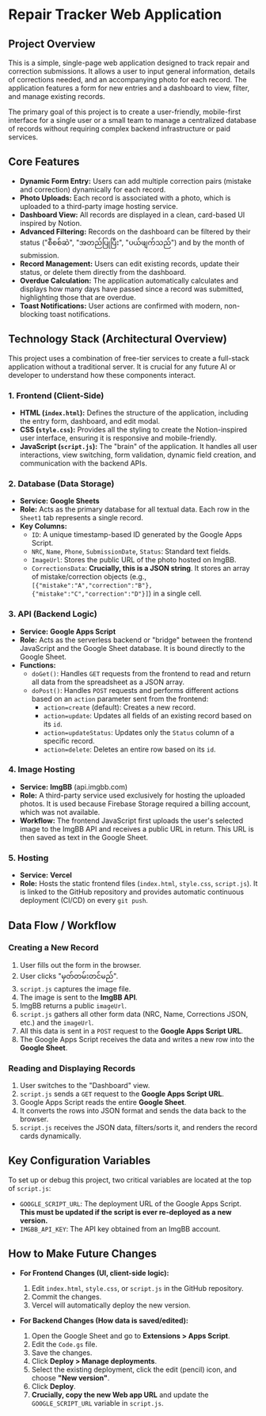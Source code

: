 # Repair Tracker Web Application

## Project Overview

This is a simple, single-page web application designed to track repair and correction submissions. It allows a user to input general information, details of corrections needed, and an accompanying photo for each record. The application features a form for new entries and a dashboard to view, filter, and manage existing records.

The primary goal of this project is to create a user-friendly, mobile-first interface for a single user or a small team to manage a centralized database of records without requiring complex backend infrastructure or paid services.

## Core Features

- **Dynamic Form Entry:** Users can add multiple correction pairs (mistake and correction) dynamically for each record.
- **Photo Uploads:** Each record is associated with a photo, which is uploaded to a third-party image hosting service.
- **Dashboard View:** All records are displayed in a clean, card-based UI inspired by Notion.
- **Advanced Filtering:** Records on the dashboard can be filtered by their status ("စီစစ်ဆဲ", "အတည်ပြုပြီး", "ပယ်ဖျက်သည်") and by the month of submission.
- **Record Management:** Users can edit existing records, update their status, or delete them directly from the dashboard.
- **Overdue Calculation:** The application automatically calculates and displays how many days have passed since a record was submitted, highlighting those that are overdue.
- **Toast Notifications:** User actions are confirmed with modern, non-blocking toast notifications.

## Technology Stack (Architectural Overview)

This project uses a combination of free-tier services to create a full-stack application without a traditional server. It is crucial for any future AI or developer to understand how these components interact.

### 1. **Frontend (Client-Side)**
- **HTML (`index.html`):** Defines the structure of the application, including the entry form, dashboard, and edit modal.
- **CSS (`style.css`):** Provides all the styling to create the Notion-inspired user interface, ensuring it is responsive and mobile-friendly.
- **JavaScript (`script.js`):** The "brain" of the application. It handles all user interactions, view switching, form validation, dynamic field creation, and communication with the backend APIs.

### 2. **Database (Data Storage)**
- **Service:** **Google Sheets**
- **Role:** Acts as the primary database for all textual data. Each row in the `Sheet1` tab represents a single record.
- **Key Columns:**
    - `ID`: A unique timestamp-based ID generated by the Google Apps Script.
    - `NRC`, `Name`, `Phone`, `SubmissionDate`, `Status`: Standard text fields.
    - `ImageUrl`: Stores the public URL of the photo hosted on ImgBB.
    - `CorrectionsData`: **Crucially, this is a JSON string**. It stores an array of mistake/correction objects (e.g., `[{"mistake":"A","correction":"B"}, {"mistake":"C","correction":"D"}]`) in a single cell.

### 3. **API (Backend Logic)**
- **Service:** **Google Apps Script**
- **Role:** Acts as the serverless backend or "bridge" between the frontend JavaScript and the Google Sheet database. It is bound directly to the Google Sheet.
- **Functions:**
    - `doGet()`: Handles `GET` requests from the frontend to read and return all data from the spreadsheet as a JSON array.
    - `doPost()`: Handles `POST` requests and performs different actions based on an `action` parameter sent from the frontend:
        - `action=create` (default): Creates a new record.
        - `action=update`: Updates all fields of an existing record based on its `id`.
        - `action=updateStatus`: Updates only the `Status` column of a specific record.
        - `action=delete`: Deletes an entire row based on its `id`.

### 4. **Image Hosting**
- **Service:** **ImgBB** (api.imgbb.com)
- **Role:** A third-party service used exclusively for hosting the uploaded photos. It is used because Firebase Storage required a billing account, which was not available.
- **Workflow:** The frontend JavaScript first uploads the user's selected image to the ImgBB API and receives a public URL in return. This URL is then saved as text in the Google Sheet.

### 5. **Hosting**
- **Service:** **Vercel**
- **Role:** Hosts the static frontend files (`index.html`, `style.css`, `script.js`). It is linked to the GitHub repository and provides automatic continuous deployment (CI/CD) on every `git push`.

## Data Flow / Workflow

### Creating a New Record
1. User fills out the form in the browser.
2. User clicks "မှတ်တမ်းတင်မည်".
3. `script.js` captures the image file.
4. The image is sent to the **ImgBB API**.
5. ImgBB returns a public `imageUrl`.
6. `script.js` gathers all other form data (NRC, Name, Corrections JSON, etc.) and the `imageUrl`.
7. All this data is sent in a `POST` request to the **Google Apps Script URL**.
8. The Google Apps Script receives the data and writes a new row into the **Google Sheet**.

### Reading and Displaying Records
1. User switches to the "Dashboard" view.
2. `script.js` sends a `GET` request to the **Google Apps Script URL**.
3. Google Apps Script reads the entire **Google Sheet**.
4. It converts the rows into JSON format and sends the data back to the browser.
5. `script.js` receives the JSON data, filters/sorts it, and renders the record cards dynamically.

## Key Configuration Variables
To set up or debug this project, two critical variables are located at the top of `script.js`:

- `GOOGLE_SCRIPT_URL`: The deployment URL of the Google Apps Script. **This must be updated if the script is ever re-deployed as a new version.**
- `IMGBB_API_KEY`: The API key obtained from an ImgBB account.

## How to Make Future Changes

- **For Frontend Changes (UI, client-side logic):**
    1. Edit `index.html`, `style.css`, or `script.js` in the GitHub repository.
    2. Commit the changes.
    3. Vercel will automatically deploy the new version.

- **For Backend Changes (How data is saved/edited):**
    1. Open the Google Sheet and go to **Extensions > Apps Script**.
    2. Edit the `Code.gs` file.
    3. Save the changes.
    4. Click **Deploy > Manage deployments**.
    5. Select the existing deployment, click the edit (pencil) icon, and choose **"New version"**.
    6. Click **Deploy**.
    7. **Crucially, copy the new Web app URL** and update the `GOOGLE_SCRIPT_URL` variable in `script.js`.
